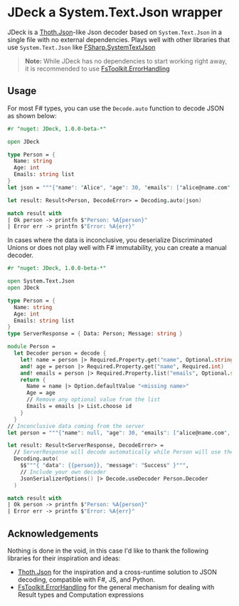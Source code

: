# JDeck a System.Text.Json wrapper

JDeck is a  [Thoth.Json]-like Json decoder based on `System.Text.Json` in a single file with no external
dependencies. Plays well with other libraries that use `System.Text.Json` like [FSharp.SystemTextJson]

> **Note:** While JDeck has no dependencies to start working right away, it is recommended to
> use [FsToolkit.ErrorHandling]

## Usage

For most F# types, you can use the `Decode.auto` function to decode JSON as shown below:

```fsharp
#r "nuget: JDeck, 1.0.0-beta-*"

open JDeck

type Person = {
  Name: string
  Age: int
  Emails: string list
}
let json = """{"name": "Alice", "age": 30, "emails": ["alice@name.com", "alice@age.com"] }"""

let result: Result<Person, DecodeError> = Decoding.auto(json)

match result with
| Ok person -> printfn $"Person: %A{person}"
| Error err -> printfn $"Error: %A{err}"
```

In cases where the data is inconclusive, you deserialize Discriminated Unions or does not play well with F# immutability, you can create a manual decoder.

```fsharp
#r "nuget: JDeck, 1.0.0-beta-*"

open System.Text.Json
open JDeck

type Person = {
  Name: string
  Age: int
  Emails: string list
}
type ServerResponse = { Data: Person; Message: string }

module Person =
  let Decoder person = decode {
    let! name = person |> Required.Property.get("name", Optional.string)
    and! age = person |> Required.Property.get("name", Required.int)
    and! emails = person |> Required.Property.list("emails", Optional.string)
    return {
      Name = name |> Option.defaultValue "<missing name>"
      Age = age
      // Remove any optional value from the list
      Emails = emails |> List.choose id
    }
  }
// Inconclusive data coming from the server
let person = """{"name": null, "age": 30, "emails": ["alice@name.com", "alice@age.com", null] }"""

let result: Result<ServerResponse, DecodeError> =
  // ServerResponse will decode automatically while Person will use the custom decoder
  Decoding.auto(
    $$"""{ "data": {{person}}, "message": "Success" }""",
    // Include your own decoder
    JsonSerializerOptions() |> Decode.useDecoder Person.Decoder
  )

match result with
| Ok person -> printfn $"Person: %A{person}"
| Error err -> printfn $"Error: %A{err}"
```


## Acknowledgements

Nothing is done in the void, in this case I'd like to thank the following libraries for their inspiration and ideas:

- [Thoth.Json] for the inspiration and a cross-runtime solution to JSON decoding, compatible with F#, JS, and Python.
- [FsToolkit.ErrorHandling] for the general mechanism for dealing with Result types and Computation expressions

[Thoth.Json]: https://github.com/thoth-org/Thoth.Json
[FSharp.SystemTextJson]: https://github.com/Tarmil/FSharp.SystemTextJson
[FsToolkit.ErrorHandling]: https://github.com/demystifyfp/FsToolkit.ErrorHandling
